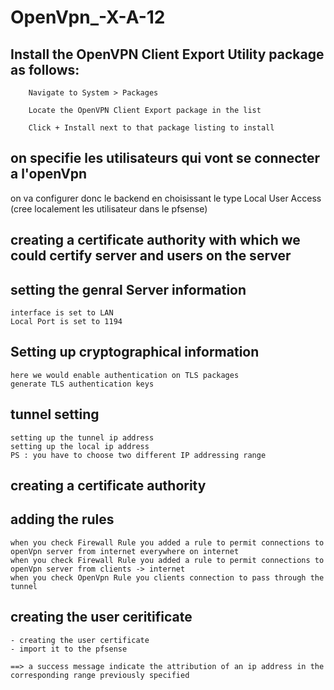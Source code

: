 # OpenVpn_-X-A-12

## Install the OpenVPN Client Export Utility package as follows:

```
    Navigate to System > Packages

    Locate the OpenVPN Client Export package in the list

    Click + Install next to that package listing to install
```


## on specifie les utilisateurs qui vont se connecter a l'openVpn 

on va configurer donc le backend en  choisissant le type Local User Access (cree localement les utilisateur dans le pfsense)


## creating a certificate authority with which we could certify server and users on the server


## setting the genral Server information 
```
interface is set to LAN
Local Port is set to 1194 
```

## Setting up cryptographical information 
```
here we would enable authentication on TLS packages
generate TLS authentication keys

```


## tunnel setting
 
```
setting up the tunnel ip address
setting up the local ip address
PS : you have to choose two different IP addressing range

```

## creating a certificate authority


## adding the rules 

```
when you check Firewall Rule you added a rule to permit connections to  openVpn server from internet everywhere on internet
when you check Firewall Rule you added a rule to permit connections to  openVpn server from clients -> internet 
when you check OpenVpn Rule you clients connection to pass through the tunnel
```


## creating the user ceritificate

```
- creating the user certificate 
- import it to the pfsense

==> a success message indicate the attribution of an ip address in the corresponding range previously specified 
```


